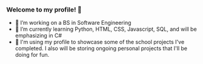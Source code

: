 ### Welcome to my profile! 👋


- 🔭 I’m working on a BS in Software Engineering
- 🌱 I’m currently learning Python, HTML, CSS, Javascript, SQL, and will be emphasizing in C#
- 👯 I'm using my profile to showcase some of the school projects I've completed. I also will be storing ongoing personal projects that I'll be doing for fun.

